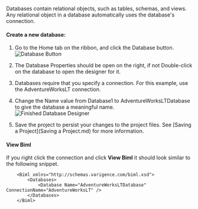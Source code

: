 Databases contain relational objects, such as tables, schemas, and views. Any relational object in a database automatically uses the database's connection.

#### Create a new database:

1.  Go to the Home tab on the ribbon, and click the Database button.  
    ![Database Button](https://varigencecom.blob.core.windows.net/images-mistdocumentation/004a_Step01.png)

2.  The Database Properties should be open on the right, if not Double-click on the database to open the designer for it.  
    
3.  Databases require that you specify a connection. For this example, use the AdventureWorksLT connection.  

4.  Change the Name value from Database1 to AdventureWorksLTDatabase to give the database a meaningful name.  
    ![Finished Database Designer](https://varigencecom.blob.core.windows.net/images-mistdocumentation/004a_Step04.gif)
5.  Save the project to persist your changes to the project files. See [Saving a Project](Saving a Project.md) for more information.


#### View Biml
If you right click the connection and click **View Biml** it should look similar to the following snippet.

``` biml
    <Biml xmlns="http://schemas.varigence.com/biml.xsd">
        <Databases>
            <Database Name="AdventureWorksLTDatabase" ConnectionName="AdventureWorksLT" />
        </Databases>
    </Biml>
```
